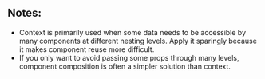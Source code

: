 ## Notes:
* Context is primarily used when some data needs to be accessible by many components at different nesting levels. Apply it sparingly because it makes component reuse more difficult.
* If you only want to avoid passing some props through many levels, component composition is often a simpler solution than context.

